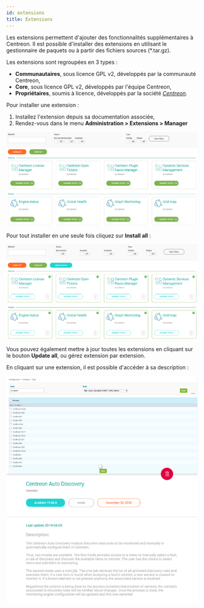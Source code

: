 ```yaml
---
id: extensions
title: Extensions
---
```


Les extensions permettent d'ajouter des fonctionnalités supplémentaires à
Centreon. Il est possible d'installer des extensions en utilisant le
gestionnaire de paquets ou à partir des fichiers sources (\*.tar.gz).

Les extensions sont regroupées en 3 types :

- **Communautaires**, sous licence GPL v2, développés par la communauté
Centreon,
- **Core**, sous licence GPL v2, développés par l'équipe Centreon,
- **Propriétaires**, soumis à licence, développés par la société
*[Centreon](http://www.centreon.com)*.

Pour installer une extension :

1. Installez l'extension depuis sa documentation associée,
2. Rendez-vous dans le menu **Administration \> Extensions \> Manager**

![image](../assets/administration/install-imp-1.png)

Pour tout installer en une seule fois cliquez sur **Install all** :

![image](../assets/administration/install-imp-2.png)

Vous pouvez également mettre à jour toutes les extensions en cliquant sur le
bouton **Update all**, ou gérez extension par extension.

En cliquant sur une extension, il est possible d'accéder à sa description :

![image](../assets/administration/extension-popin.png)
